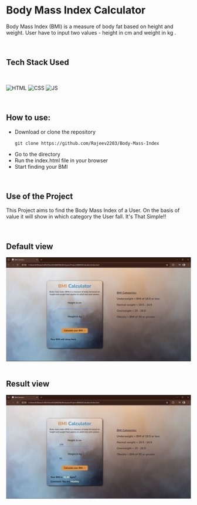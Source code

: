 <h1 id="Background-Generator">Body Mass Index Calculator </h1>
<p>Body Mass Index (BMI) is a measure of body fat based on height and weight. User have to input two values - height in cm and weight in kg .</p>

<br>

<h2 id="tech-stack-used">Tech Stack Used</h2>
</br>

<p><img src="https://img.shields.io/badge/html5%20-%23E34F26.svg?&style=for-the-badge&logo=html5&logoColor=white" alt="HTML">
<img src="https://img.shields.io/badge/css3%20-%231572B6.svg?&style=for-the-badge&logo=css3&logoColor=white" alt="CSS">
<img src="https://img.shields.io/badge/javascript%20-%23323330.svg?&style=for-the-badge&logo=javascript&logoColor=%23F7DF1E" alt="JS"></p>
</br>

<h2 id="how-to-use">How to use:</h2>
<ul>
  <li>Download or clone the repository</li>
  
```
git clone https://github.com/Rajeev2203/Body-Mass-Index
```

  
  <li>Go to the directory</li>
  <li>Run the index.html file in your browser</li>
  <li>Start finding your BMI <br></li>
</ul>
</br>
<h2 id="use-of-the-project">Use of the Project</h2>

<p>
This Project aims to find the Body Mass Index of a User. On the basis of value it will show in which category the User fall.
It&#39;s That Simple!!
</p>
</br>


## Default view
<p><img src="https://github.com/Rajeev2203/Body-Mass-Index/blob/main/Default%20view.png" alt="image">
<br><br>
  
## Result view
<img src="https://github.com/Rajeev2203/Body-Mass-Index/blob/main/Result%20view.png" alt="image"></p>

